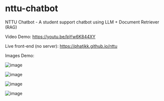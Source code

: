 # nttu-chatbot
NTTU Chatbot - A student support chatbot using LLM + Document Retriever (RAG)

Video Demo:
https://youtu.be/lpYw6K844XY

Live front-end (no server):
https://phatjkk.github.io/nttu

Images Demo:

![image](https://github.com/phatjkk/nttu-chatbot/assets/48487157/c3e0febd-b723-4178-80ca-4e842b8761e7)

![image](https://github.com/phatjkk/nttu-chatbot/assets/48487157/9a92209e-55d8-4b2e-9c9a-6aa1472ba91b)

![image](https://github.com/phatjkk/nttu-chatbot/assets/48487157/1ce43443-23df-4918-aeb7-723c8bc8d51b)

![image](https://github.com/phatjkk/nttu-chatbot/assets/48487157/0020f2f6-1709-4549-a4ae-42cfd95c794b)
